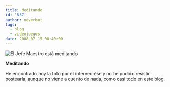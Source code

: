 ```yaml
---
title: Meditando
id: '837'
author: neverbot
tags:
  - blog
  - videojuegos
date: 2008-07-15 08:40:00
---
```


![El Jefe Maestro está meditando](./meditando/master-chief.jpg "El Jefe Maestro esta meditando")

**Meditando**

He encontrado hoy la foto por el internec ése y no he podido resistir postearla, aunque no viene a cuento de nada, como casi todo en este blog.
